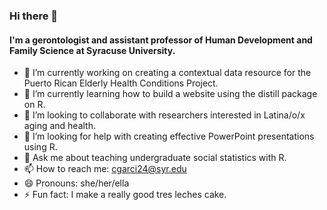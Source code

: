 ### Hi there 👋

#### I'm a gerontologist and assistant professor of Human Development and Family Science at Syracuse University.


- 🔭 I’m currently working on creating a contextual data resource for the Puerto Rican Elderly Health Conditions Project. 
- 🌱 I’m currently learning how to build a website using the distill package on R.
- 👯 I’m looking to collaborate with researchers interested in Latina/o/x aging and health. 
- 🤔 I’m looking for help with creating effective PowerPoint presentations using R.
- 💬 Ask me about teaching undergraduate social statistics with R. 
- 📫 How to reach me: cgarci24@syr.edu
- 😄 Pronouns: she/her/ella
- ⚡ Fun fact: I make a really good tres leches cake. 
